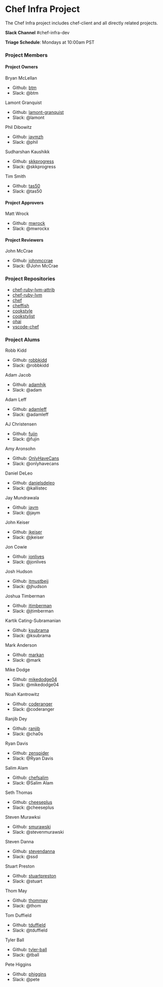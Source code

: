 # Chef Infra Project

The Chef Infra project includes chef-client and all directly related projects.

**Slack Channel** #chef-infra-dev

**Triage Schedule**: Mondays at 10:00am PST

### Project Members

#### Project Owners

Bryan McLellan
  - Github: [btm](https://github.com/btm)
  - Slack: @btm

Lamont Granquist
  - Github: [lamont-granquist](https://github.com/lamont-granquist)
  - Slack: @lamont

Phil Dibowitz
  - Github: [jaymzh](http://github.com/jaymzh)
  - Slack: @phil

Sudharshan Kaushikk
  - Github: [skkprogress](https://github.com/skkprogress)
  - Slack: @skkprogress

Tim Smith
  - Github: [tas50](https://github.com/tas50)
  - Slack: @tas50

#### Project Approvers

Matt Wrock
  - Github: [mwrock](https://github.com/mwrock)
  - Slack: @mwrockx

#### Project Reviewers

John McCrae
  - Github: [johnmccrae](http://github.com/johnmccrae)
  - Slack: @John McCrae

### Project Repositories

- [chef-ruby-lvm-attrib](https://github.com/chef/chef-ruby-lvm-attrib)
- [chef-ruby-lvm](https://github.com/chef/chef-ruby-lvm)
- [chef](https://github.com/chef/chef)
- [cheffish](https://github.com/chef/cheffish)
- [cookstyle](https://github.com/chef/cookstyle)
- [cookstylist](https://github.com/chef/cookstylist)
- [ohai](https://github.com/chef/ohai)
- [vscode-chef](https://github.com/chef/vscode-chef)

### Project Alums

Robb Kidd
  - Github: [robbkidd](https://github.com/robbkidd)
  - Slack: @robbkidd

Adam Jacob
  - Github: [adamhjk](https://github.com/adamhjk)
  - Slack: @adam

Adam Leff
  - Github: [adamleff]((https://github.com/adamleff))
  - Slack: @adamleff

AJ Christensen
  - Github: [fujin](https://github.com/fujin)
  - Slack: @fujin

Amy Aronsohn
  - Github: [OnlyHaveCans](https://github.com/OnlyHaveCans)
  - Slack: @onlyhavecans

Daniel DeLeo
  - Github: [danielsdeleo](https://github.com/danielsdeleo)
  - Slack: @kallistec

Jay Mundrawala
  - Github: [jaym](https://github.com/jaym)
  - Slack: @jaym

John Keiser
  - Github: [jkeiser](https://github.com/jkeiser)
  - Slack: @jkeiser

Jon Cowie
  - Github: [jonlives](https://github.com/jonlives)
  - Slack: @jonlives

Josh Hudson
  - Github: [itmustbejj](https://github.com/itmustbejj)
  - Slack: @jhudson

Joshua Timberman
  - Github: [jtimberman](https://github.com/jtimberman)
  - Slack: @jtimberman

Kartik Cating-Subramanian
  - Github: [ksubrama](https://github.com/ksubrama)
  - Slack: @ksubrama

Mark Anderson
  - Github: [markan](https://github.com/markan)
  - Slack: @mark

Mike Dodge
  - Github: [mikedodge04](https://github.com/mikedodge04)
  - Slack: @mikedodge04

Noah Kantrowitz
  - Github: [coderanger](https://github.com/coderanger)
  - Slack: @coderanger

Ranjib Dey
  - Github: [ranjib](https://github.com/ranjib)
  - Slack: @cha0s

Ryan Davis
  - Github: [zenspider](https://github.com/zenspider)
  - Slack: @Ryan Davis

Salim Alam
  - Github: [chefsalim](https://github.com/chefsalim)
  - Slack: @Salim Alam

Seth Thomas
  - Github: [cheeseplus](https://github.com/cheeseplus)
  - Slack: @cheeseplus

Steven Murawksi
  - Github: [smurawski](https://github.com/smurawski)
  - Slack: @stevenmurawski

Steven Danna
  - Github: [stevendanna](https://github.com/stevendanna)
  - Slack: @ssd

Stuart Preston
  - Github: [stuartpreston](https://github.com/stuartpreston)
  - Slack: @stuart

Thom May
  - Github: [thommay](https://github.com/thommay)
  - Slack: @thom

Tom Duffield
  - Github: [tduffield](https://github.com/tduffield)
  - Slack: @tduffield

Tyler Ball
  - Github: [tyler-ball](https://github.com/tyler-ball)
  - Slack: @tball

Pete Higgins
  - Github: [phiggins](http://github.com/phiggins)
  - Slack: @pete
